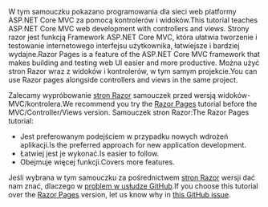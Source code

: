 <span data-ttu-id="771f9-101">W tym samouczku pokazano programowania dla sieci web platformy ASP.NET Core MVC za pomocą kontrolerów i widoków.</span><span class="sxs-lookup"><span data-stu-id="771f9-101">This tutorial teaches ASP.NET Core MVC web development with controllers and views.</span></span> <span data-ttu-id="771f9-102">Strony razor jest funkcją Framework ASP.NET Core MVC, która ułatwia tworzenie i testowanie internetowego interfejsu użytkownika, łatwiejsze i bardziej wydajne.</span><span class="sxs-lookup"><span data-stu-id="771f9-102">Razor Pages is a feature of the ASP.NET Core MVC framework that makes building and testing web UI easier and more productive.</span></span> <span data-ttu-id="771f9-103">Można użyć stron Razor wraz z widoków i kontrolerów, w tym samym projekcie.</span><span class="sxs-lookup"><span data-stu-id="771f9-103">You can use Razor pages alongside controllers and views in the same project.</span></span>

<span data-ttu-id="771f9-104">Zalecamy wypróbowanie [stron Razor](xref:tutorials/razor-pages/razor-pages-start) samouczek przed wersją widoków-MVC/kontrolera.</span><span class="sxs-lookup"><span data-stu-id="771f9-104">We recommend you try the [Razor Pages](xref:tutorials/razor-pages/razor-pages-start) tutorial before the MVC/Controller/Views version.</span></span> <span data-ttu-id="771f9-105">Samouczek stron Razor:</span><span class="sxs-lookup"><span data-stu-id="771f9-105">The Razor Pages tutorial:</span></span>

* <span data-ttu-id="771f9-106">Jest preferowanym podejściem w przypadku nowych wdrożeń aplikacji.</span><span class="sxs-lookup"><span data-stu-id="771f9-106">Is the preferred approach for new application development.</span></span>
* <span data-ttu-id="771f9-107">Łatwiej jest je wykonać.</span><span class="sxs-lookup"><span data-stu-id="771f9-107">Is easier to follow.</span></span>
* <span data-ttu-id="771f9-108">Obejmuje więcej funkcji.</span><span class="sxs-lookup"><span data-stu-id="771f9-108">Covers more features.</span></span>

<span data-ttu-id="771f9-109">Jeśli wybrana w tym samouczku za pośrednictwem [stron Razor](xref:tutorials/razor-pages/razor-pages-start) wersji dać nam znać, dlaczego w [problem w usłudze GitHub](https://github.com/aspnet/Docs/issues/6146).</span><span class="sxs-lookup"><span data-stu-id="771f9-109">If you choose this tutorial over the [Razor Pages](xref:tutorials/razor-pages/razor-pages-start) version, let us know why in [this GitHub issue](https://github.com/aspnet/Docs/issues/6146).</span></span>
